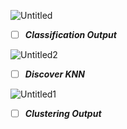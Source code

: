 ![Untitled](https://user-images.githubusercontent.com/49306136/121799744-085b2c00-cc43-11eb-83e8-901e722f68dd.png)

- [ ] **_Classification Output_**


![Untitled2](https://user-images.githubusercontent.com/49306136/121799748-0abd8600-cc43-11eb-919b-165c86365c7a.png)

- [ ] **_Discover KNN_**


![Untitled1](https://user-images.githubusercontent.com/49306136/121799747-0a24ef80-cc43-11eb-8be6-217c7e11a6f4.png)

- [ ] **_Clustering Output_**
